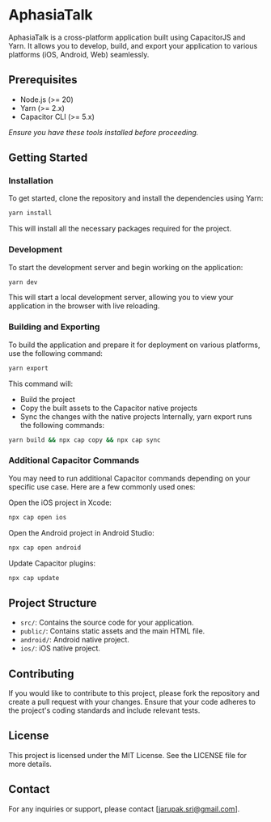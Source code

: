# AphasiaTalk

 AphasiaTalk is a cross-platform application built using CapacitorJS and Yarn. It allows you to develop, build, and export your application to various platforms (iOS, Android, Web) seamlessly.

## Prerequisites
- Node.js (>= 20)
- Yarn (>= 2.x)
- Capacitor CLI (>= 5.x)

*Ensure you have these tools installed before proceeding.*

## Getting Started
### Installation

To get started, clone the repository and install the dependencies using Yarn:

```bash
yarn install
```
This will install all the necessary packages required for the project.

### Development
To start the development server and begin working on the application:

```bash
yarn dev
```
This will start a local development server, allowing you to view your application in the browser with live reloading.

### Building and Exporting
To build the application and prepare it for deployment on various platforms, use the following command:

```bash
yarn export
```
This command will:

- Build the project
- Copy the built assets to the Capacitor native projects
- Sync the changes with the native projects
Internally, yarn export runs the following commands:

```bash
yarn build && npx cap copy && npx cap sync
```

### Additional Capacitor Commands
You may need to run additional Capacitor commands depending on your specific use case. Here are a few commonly used ones:

Open the iOS project in Xcode:

```bash
npx cap open ios
```
Open the Android project in Android Studio:

```bash
npx cap open android
```
Update Capacitor plugins:

```bash
npx cap update
```

## Project Structure
- `src/`: Contains the source code for your application.
- `public/`: Contains static assets and the main HTML file.
- `android/`: Android native project.
- `ios/`: iOS native project.

## Contributing
If you would like to contribute to this project, please fork the repository and create a pull request with your changes. Ensure that your code adheres to the project's coding standards and include relevant tests.

## License
This project is licensed under the MIT License. See the LICENSE file for more details.

## Contact
For any inquiries or support, please contact [jarupak.sri@gmail.com].